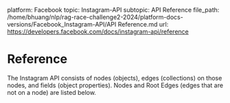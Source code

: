 platform: Facebook
topic: Instagram-API
subtopic: API Reference
file_path: /home/bhuang/nlp/rag-race-challenge2-2024/platform-docs-versions/Facebook_Instagram-API/API Reference.md
url: https://developers.facebook.com/docs/instagram-api/reference

# Reference

The Instagram API consists of nodes (objects), edges (collections) on those nodes, and fields (object properties). Nodes and Root Edges (edges that are not on a node) are listed below.